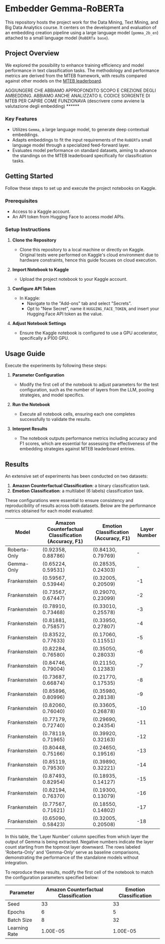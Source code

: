 # Embedder Gemma-RoBERTa

This repository hosts the project work for the Data Mining, Text Mining, and Big Data Analytics course. It centers on the development and evaluation of an embedding creation pipeline using a large language model (`gemma_2b_en`) attached to a small language model (`RoBERTa base`).

## Project Overview

 We explored the possibility to enhance training efficiency and model performance in text classification tasks. The methodology and performance metrics are derived from the MTEB framework, with results compared against other models on the [MTEB leaderboard](https://huggingface.co/spaces/mteb/leaderboard).

AGGIUNGERE CHE ABBIAMO APPROFONDITO SCOPO E CREZIONE DEGLI AMBEDDING. ABBIAMO ANCHE ANALIZZATO IL CODICE SORGENTE DI MTEB PER CAPIRE COME FUNZIONAVA (descrivere come avviene la valutazione degli embedding) ******


### Key Features
- Utilizes `Gemma`, a large language model, to generate deep contextual embeddings.
- Adapts embeddings to fit the input requirements of the `RoBERTa` small language model through a specialized feed-forward layer.
- Evaluates model performance on standard datasets, aiming to advance the standings on the MTEB leaderboard specifically for classification tasks.

## Getting Started

Follow these steps to set up and execute the project notebooks on Kaggle.

### Prerequisites
- Access to a Kaggle account.
- An API token from Hugging Face to access model APIs.

### Setup Instructions

1. **Clone the Repository**
   - Clone this repository to a local machine or directly on Kaggle. Original tests were performed on Kaggle's cloud environment due to hardware constraints, hence this guide focuses on cloud execution.

2. **Import Notebook to Kaggle**
   - Upload the project notebook to your Kaggle account.

3. **Configure API Token**
   - In Kaggle:
     - Navigate to the "Add-ons" tab and select "Secrets".
     - Opt to "New Secret", name it `HUGGING_FACE_TOKEN`, and insert your Hugging Face API token as the value.

4. **Adjust Notebook Settings**
   - Ensure the Kaggle notebook is configured to use a GPU accelerator, specifically a P100 GPU.

## Usage Guide

Execute the experiments by following these steps:

1. **Parameter Configuration**
   - Modify the first cell of the notebook to adjust parameters for the test configuration, such as the number of layers from the LLM, pooling strategies, and model specifics.

2. **Run the Notebook**
   - Execute all notebook cells, ensuring each one completes successfully to validate the results.

3. **Interpret Results**
   - The notebook outputs performance metrics including accuracy and F1 scores, which are essential for assessing the effectiveness of the embedding strategies against MTEB leaderboard entries.

## Results

An extensive set of experiments has been conducted on two datasets:

1. **Amazon Counterfactual Classification**: a binary classification task.
2. **Emotion Classification**: a multilabel (6 labels) classification task.

These configurations were essential to ensure consistency and reproducibility of results across both datasets. Below are the performance metrics obtained for each model evaluated:

| **Model**           | **Amazon Counterfactual Classification (Accuracy, F1)** | **Emotion Classification (Accuracy, F1)** | **Layer Number** |
|---------------------|---------------------------------------------------------|-------------------------------------------|------------------|
| Roberta-Only        | (0.92358, 0.88786)                                      | (0.84130, 0.79769)                        | -                |
| Gemma-Only          | (0.65224, 0.59531)                                      | (0.28535, 0.24303)                        | -                |
| Frankenstein   | (0.59567, 0.53944)                                      | (0.32005, 0.20509)                        | -1               |
| Frankenstein        | (0.73567, 0.67447)                                      | (0.29070, 0.23099)                        | -2               |
| Frankenstein        | (0.78910, 0.73468)                                      | (0.33010, 0.25578)                        | -3               |
| Frankenstein         | (0.81881, 0.75857)                                      | (0.33950, 0.27807)                        | -4               |
| Frankenstein        | (0.83522, 0.77633)                                      | (0.17060, 0.11551)                        | -5               |
| Frankenstein        | (0.82284, 0.76580)                                      | (0.35050, 0.28033)                        | -6               |
| Frankenstein         | (0.84746, 0.79004)                                      | (0.21150, 0.12383)                        | -7               |
| Frankenstein         | (0.73687, 0.66874)                                      | (0.21770, 0.17535)                        | -8               |
| Frankenstein         | (0.85896, 0.80996)                                      | (0.35980, 0.28138)                        | -9               |
| Frankenstein          | (0.82060, 0.76040)                                      | (0.33605, 0.26878)                        | -10              |
| Frankenstein          | (0.77179, 0.72740)                                      | (0.29690, 0.24354)                        | -11              |
| Frankenstein          | (0.78119, 0.71965)                                      | (0.39920, 0.32163)                        | -12              |
| Frankenstein          | (0.80448, 0.75166)                                      | (0.24650, 0.19516)                        | -13              |
| Frankenstein         | (0.85119, 0.79530)                                      | (0.39890, 0.32221)                        | -14              |
| Frankenstein          | (0.87493, 0.82954)                                      | (0.18935, 0.14127)                        | -15              |
| Frankenstein          | (0.82194, 0.76370)                                      | (0.19300, 0.13079)                        | -16              |
| Frankenstein          | (0.77567, 0.71621)                                      | (0.18550, 0.14802)                        | -17              |
| Frankenstein           | (0.65090, 0.58423)                                      | (0.32005, 0.20508)                        | -18              |

In this table, the 'Layer Number' column specifies from which layer the output of Gemma is being extracted. Negative numbers indicate the layer count starting from the topmost layer downward. The rows labeled 'Roberta-Only' and 'Gemma-Only' serve as baseline comparisons, demonstrating the performance of the standalone models without integration.

To reproduce these results, modify the first cell of the notebook to match the configuration parameters specified below:

| **Parameter**  | **Amazon Counterfactual Classification** | **Emotion Classification** |
| -------------- | ---------------------------------------- | -------------------------- |
| Seed           | 33                                       | 33                         |
| Epochs         | 6                                        | 5                          |
| Batch Size     | 8                                        | 32                         |
| Learning Rate  | 1.00E-05                                 | 1.00E-05                   |

